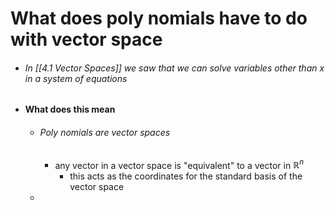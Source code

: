# What does poly nomials have to do with vector space 
- ###### In [[4.1 Vector Spaces]] we saw that we can solve variables other than x in a system of equations
- #### What does this mean
	- ###### Poly nomials are vector spaces
		- any vector in a vector space is "equivalent" to a vector in $\mathbb{R}^n$ 
			- this acts as the coordinates for the standard basis of the vector space
	- 